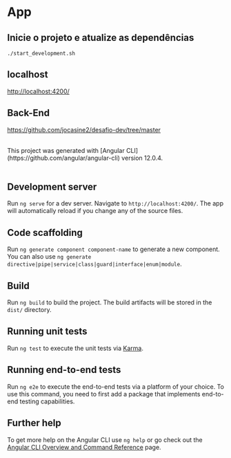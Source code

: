 # App

## Inicie o projeto e atualize as dependências
```
./start_development.sh
```
## localhost

[http://localhost:4200/](http://localhost:4200/)

## Back-End
https://github.com/jocasine2/desafio-dev/tree/master

<br>
This project was generated with [Angular CLI](https://github.com/angular/angular-cli) version 12.0.4.
<br>
<br>

## Development server

Run `ng serve` for a dev server. Navigate to `http://localhost:4200/`. The app will automatically reload if you change any of the source files.

## Code scaffolding

Run `ng generate component component-name` to generate a new component. You can also use `ng generate directive|pipe|service|class|guard|interface|enum|module`.

## Build

Run `ng build` to build the project. The build artifacts will be stored in the `dist/` directory.

## Running unit tests

Run `ng test` to execute the unit tests via [Karma](https://karma-runner.github.io).

## Running end-to-end tests

Run `ng e2e` to execute the end-to-end tests via a platform of your choice. To use this command, you need to first add a package that implements end-to-end testing capabilities.

## Further help

To get more help on the Angular CLI use `ng help` or go check out the [Angular CLI Overview and Command Reference](https://angular.io/cli) page.
